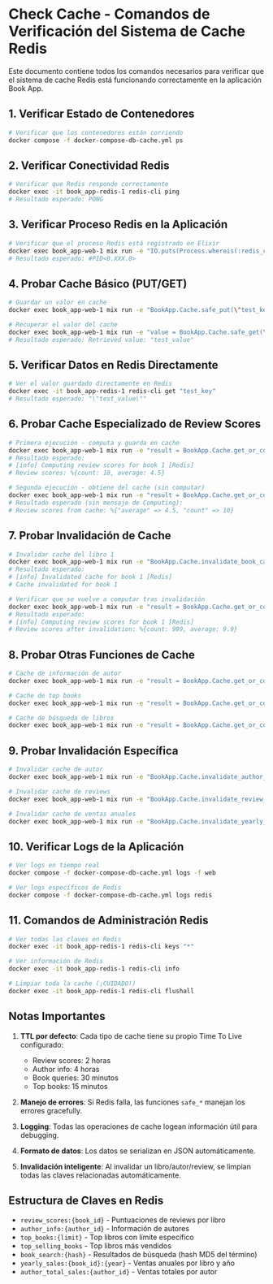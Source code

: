 # Check Cache - Comandos de Verificación del Sistema de Cache Redis

Este documento contiene todos los comandos necesarios para verificar que el sistema de cache Redis está funcionando correctamente en la aplicación Book App.

## 1. Verificar Estado de Contenedores

```bash
# Verificar que los contenedores están corriendo
docker compose -f docker-compose-db-cache.yml ps
```

## 2. Verificar Conectividad Redis

```bash
# Verificar que Redis responde correctamente
docker exec -it book_app-redis-1 redis-cli ping
# Resultado esperado: PONG
```

## 3. Verificar Proceso Redis en la Aplicación

```bash
# Verificar que el proceso Redis está registrado en Elixir
docker exec book_app-web-1 mix run -e "IO.puts(Process.whereis(:redis_connection) |> inspect())"
# Resultado esperado: #PID<0.XXX.0>
```

## 4. Probar Cache Básico (PUT/GET)

```bash
# Guardar un valor en cache
docker exec book_app-web-1 mix run -e "BookApp.Cache.safe_put(\"test_key\", \"test_value\"); IO.puts(\"Cache put successful\")"

# Recuperar el valor del cache
docker exec book_app-web-1 mix run -e "value = BookApp.Cache.safe_get(\"test_key\"); IO.puts(\"Retrieved value: #{inspect(value)}\")"
# Resultado esperado: Retrieved value: "test_value"
```

## 5. Verificar Datos en Redis Directamente

```bash
# Ver el valor guardado directamente en Redis
docker exec -it book_app-redis-1 redis-cli get "test_key"
# Resultado esperado: "\"test_value\""
```

## 6. Probar Cache Especializado de Review Scores

```bash
# Primera ejecución - computa y guarda en cache
docker exec book_app-web-1 mix run -e "result = BookApp.Cache.get_or_compute_review_scores(1, fn -> %{average: 4.5, count: 10} end); IO.puts(\"Review scores: #{inspect(result)}\")"
# Resultado esperado: 
# [info] Computing review scores for book 1 [Redis]
# Review scores: %{count: 10, average: 4.5}

# Segunda ejecución - obtiene del cache (sin computar)
docker exec book_app-web-1 mix run -e "result = BookApp.Cache.get_or_compute_review_scores(1, fn -> %{average: 9.9, count: 999} end); IO.puts(\"Review scores from cache: #{inspect(result)}\")"
# Resultado esperado (sin mensaje de Computing):
# Review scores from cache: %{"average" => 4.5, "count" => 10}
```

## 7. Probar Invalidación de Cache

```bash
# Invalidar cache del libro 1
docker exec book_app-web-1 mix run -e "BookApp.Cache.invalidate_book_cache(1); IO.puts(\"Cache invalidated for book 1\")"
# Resultado esperado: 
# [info] Invalidated cache for book 1 [Redis]
# Cache invalidated for book 1

# Verificar que se vuelve a computar tras invalidación
docker exec book_app-web-1 mix run -e "result = BookApp.Cache.get_or_compute_review_scores(1, fn -> %{average: 9.9, count: 999} end); IO.puts(\"Review scores after invalidation: #{inspect(result)}\")"
# Resultado esperado:
# [info] Computing review scores for book 1 [Redis]
# Review scores after invalidation: %{count: 999, average: 9.9}
```

## 8. Probar Otras Funciones de Cache

```bash
# Cache de información de autor
docker exec book_app-web-1 mix run -e "result = BookApp.Cache.get_or_compute_author_info(1, fn -> %{name: \"Test Author\", books_count: 5} end); IO.puts(\"Author info: #{inspect(result)}\")"

# Cache de top books
docker exec book_app-web-1 mix run -e "result = BookApp.Cache.get_or_compute_top_books(10, fn -> [%{id: 1, title: \"Book 1\"}, %{id: 2, title: \"Book 2\"}] end); IO.puts(\"Top books: #{inspect(result)}\")"

# Cache de búsqueda de libros
docker exec book_app-web-1 mix run -e "result = BookApp.Cache.get_or_compute_book_search(\"elixir\", fn -> [%{id: 1, title: \"Programming Elixir\"}] end); IO.puts(\"Search results: #{inspect(result)}\")"
```

## 9. Probar Invalidación Específica

```bash
# Invalidar cache de autor
docker exec book_app-web-1 mix run -e "BookApp.Cache.invalidate_author_cache(1); IO.puts(\"Author cache invalidated\")"

# Invalidar cache de reviews
docker exec book_app-web-1 mix run -e "BookApp.Cache.invalidate_review_cache(1); IO.puts(\"Review cache invalidated\")"

# Invalidar cache de ventas anuales
docker exec book_app-web-1 mix run -e "BookApp.Cache.invalidate_yearly_sale_cache(1); IO.puts(\"Yearly sale cache invalidated\")"
```

## 10. Verificar Logs de la Aplicación

```bash
# Ver logs en tiempo real
docker compose -f docker-compose-db-cache.yml logs -f web

# Ver logs específicos de Redis
docker compose -f docker-compose-db-cache.yml logs redis
```

## 11. Comandos de Administración Redis

```bash
# Ver todas las claves en Redis
docker exec -it book_app-redis-1 redis-cli keys "*"

# Ver información de Redis
docker exec -it book_app-redis-1 redis-cli info

# Limpiar toda la cache (¡CUIDADO!)
docker exec -it book_app-redis-1 redis-cli flushall
```

## Notas Importantes

1. **TTL por defecto**: Cada tipo de cache tiene su propio Time To Live configurado:
   - Review scores: 2 horas
   - Author info: 4 horas  
   - Book queries: 30 minutos
   - Top books: 15 minutos

2. **Manejo de errores**: Si Redis falla, las funciones `safe_*` manejan los errores gracefully.

3. **Logging**: Todas las operaciones de cache logean información útil para debugging.

4. **Formato de datos**: Los datos se serializan en JSON automáticamente.

5. **Invalidación inteligente**: Al invalidar un libro/autor/review, se limpian todas las claves relacionadas automáticamente.

## Estructura de Claves en Redis

- `review_scores:{book_id}` - Puntuaciones de reviews por libro
- `author_info:{author_id}` - Información de autores
- `top_books:{limit}` - Top libros con límite específico
- `top_selling_books` - Top libros más vendidos
- `book_search:{hash}` - Resultados de búsqueda (hash MD5 del término)
- `yearly_sales:{book_id}:{year}` - Ventas anuales por libro y año
- `author_total_sales:{author_id}` - Ventas totales por autor
